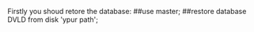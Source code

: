 Firstly you shoud retore the database: 
##use master;
##restore database DVLD from disk 'ypur path';
